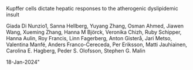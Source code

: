 Kupffer cells dictate hepatic responses to the atherogenic dyslipidemic insult

Giada Di Nunzio1, Sanna Hellberg, Yuyang Zhang, Osman Ahmed, Jiawen Wang, Xueming Zhang, Hanna M Björck, Veronika Chizh, Ruby Schipper, Hanna Aulin, Roy Francis, Linn Fagerberg, Anton Gisterå, Jari Metso, Valentina Manfé, Anders Franco-Cereceda, Per Eriksson, Matti Jauhiainen, Carolina E. Hagberg, Peder S. Olofsson, Stephen G. Malin

18-Jan-2024"

